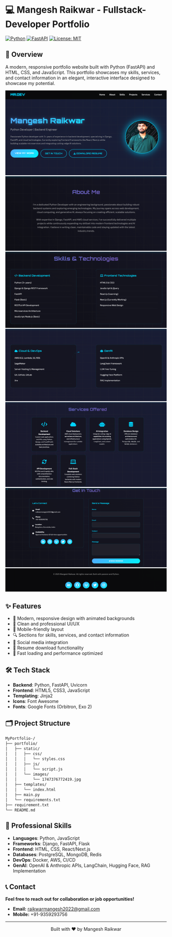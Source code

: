 # 💻 Mangesh Raikwar - Fullstack-Developer Portfolio

[![Python](https://img.shields.io/badge/Python-3.9+-blue.svg)](https://www.python.org/)
[![FastAPI](https://img.shields.io/badge/FastAPI-0.104.1-green.svg)](https://fastapi.tiangolo.com/)
[![License: MIT](https://img.shields.io/badge/License-MIT-yellow.svg)](https://opensource.org/licenses/MIT)

## 🚀 Overview

A modern, responsive portfolio website built with Python (FastAPI) and HTML, CSS, and JavaScript. This portfolio showcases my skills, services, and contact information in an elegant, interactive interface designed to showcase my potential.

![Portfolio Preview 1](static/images/image1.png)
![Portfolio Preview 2](static/images/image2.png)
![Portfolio Preview 3](static/images/image3.png)
![Portfolio Preview 4](static/images/image4.png)
![Portfolio Preview 5](static/images/image5.png)
![Portfolio Preview 6](static/images/image6.png)
![Portfolio Preview 7](static/images/image.png)


## ✨ Features

- 🎨 Modern, responsive design with animated backgrounds
- 🌙 Clean and professional UI/UX
- 📱 Mobile-friendly layout
- 🔍 Sections for skills, services, and contact information
- 🔗 Social media integration
- 📄 Resume download functionality
- 🚀 Fast loading and performance optimized

## 🛠️ Tech Stack

- **Backend**: Python, FastAPI, Uvicorn
- **Frontend**: HTML5, CSS3, JavaScript
- **Templating**: Jinja2
- **Icons**: Font Awesome
- **Fonts**: Google Fonts (Orbitron, Exo 2)

## 🗂️ Project Structure

```
MyPortfolio-/
├── portfolio/
│   ├── static/
│   │   ├── css/
│   │   │   └── styles.css
│   │   ├── js/
│   │   │   └── script.js
│   │   └── images/
│   │       └── 1747376772419.jpg
│   ├── templates/
│   │   └── index.html
│   ├── main.py
│   └── requirements.txt
├── requirement.txt
└── README.md
```


## 💼 Professional Skills

- **Languages**: Python, JavaScript
- **Frameworks**: Django, FastAPI, Flask
- **Frontend**: HTML, CSS, React/Next.js
- **Databases**: PostgreSQL, MongoDB, Redis
- **DevOps**: Docker, AWS, CI/CD
- **GenAI**: OpenAI & Anthropic APIs, LangChain, Hugging Face, RAG Implementation

## 📞 Contact

**Feel free to reach out for collaboration or job opportunities!**

- **Email:** raikwarmangesh2022@gmail.com  
- **Mobile:** +91-9359293756


---

<p align="center">Built with ❤️ by Mangesh Raikwar</p>

